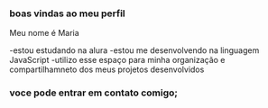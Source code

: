 ### boas vindas ao meu perfil

Meu nome é Maria

-estou estudando na alura
-estou me desenvolvendo na linguagem JavaScript
-utilizo esse espaço para minha organização e compartilhamneto dos meus projetos desenvolvidos

### voce pode entrar em contato comigo;
